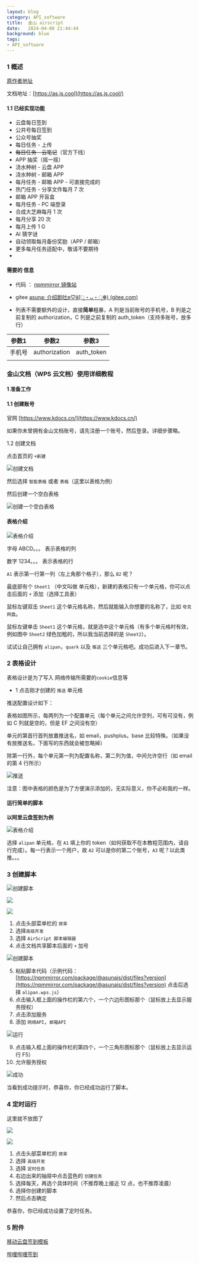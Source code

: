 ```yaml
---
layout: blog
category: API_software
title:  金山 airscript
date:   2024-04-08 21:44:44
background: blue
tags:
- API_software
---
```






### 1 概述



[原作者地址](https://as.js.cool/demo/wps/)

文档地址：[https://as.js.cool](https://as.js.cool/)



#### 1.1 已经实现功能

- 云盘每日签到
-  公共号每日签到
-  公众号抽奖
-  每日任务 - 上传
-  ~~每日任务 - 云笔记~~（官方下线）
-  APP 抽奖（摇一摇）
-  浇水种树 - 云盘 APP
-  浇水种树 - 邮箱 APP
-  每月任务 - 邮箱 APP - 可直接完成的
-  热门任务 - 分享文件每月 7 次
-  邮箱 APP 开盲盒
-  每月任务 - PC 端登录
-  合成大芝麻每月 1 次
-  每月分享 20 次
-  每月上传 1 G
-  AI 猜字谜
-  自动领取每月备份奖励（APP / 邮箱）
-  更多每月任务适配中，敬请不要期待
- 





#### 需要的 信息

- 代码 ： [npmmirror 镜像站](https://npmmirror.com/package/@asunajs/dist/files/caiyun.wps.js?version=0.0.11#L44)

- gitee  [asuna: 介绍剧吐ʚ♡⃛ɞ(ू・ᴗ・ू❁) (gitee.com)](https://gitee.com/asunajs/asuna)

- 列表不需要额外的设计，直接**简单**粗暴，A 列是当前账号的手机号，B 列是之前复制的 authorization，C 列是之前复制的 auth_token（支持多账号，放多行）

    

| 参数1  | 参数2         | 参数3      |
| ------ | ------------- | ---------- |
| 手机号 | authorization | auth_token |
|        |               |            |











### 金山文档（WPS 云文档）使用详细教程

#### 1 准备工作

#### 1.1 创建账号

官网 [https://www.kdocs.cn/](https://www.kdocs.cn/)

如果你未曾拥有金山文档账号，请先注册一个账号，然后登录。详细步骤略。

1.2 创建文档

点击首页的 `+新建`

<img src="https://as.js.cool/_astro/create_docs.DhXuj-5F_Z8xdfF.webp" alt="创建文档" />

然后选择 `智能表格` 或者 `表格`（这里以表格为例）

然后创建一个空白表格

![创建一个空白表格](https://as.js.cool/_astro/create_table.my37e0GO_2ixFlA.webp)

#### 表格介绍

![表格介绍](https://as.js.cool/_astro/table_info.DxVdUbAt_I1qVf.webp)

字母 ABCD。。。 表示表格的列

数字 1234。。。 表示表格的行

`A1` 表示第一行第一列（左上角那个格子），那么 `B2` 呢？

最底部有个 `Sheet1` （中文叫做 单元格），新建的表格只有一个单元格，你可以点击后面的 `+` 添加（选择工具表）

鼠标左键双击 `Sheet1` 这个单元格名称，然后就能输入你想要的名称了，比如 `夸克网盘`。

鼠标左键单击 `Sheet1` 这个单元格，就是选中这个单元格（有多个单元格时有效，例如图中 `Sheet2` 绿色加粗的，所以我当前选择的是 `Sheet2`）。



试试让自己拥有 `alipan`，`quark` 以及 `推送` 三个单元格吧。成功后进入下一章节。



### 2 表格设计

表格设计是为了写入 网络传输所需要的`cookie`信息等

- 1 点击刚才创建的 `推送` 单元格

推送配置设计如下：

表格如图所示，每两列为一个配置单元（每个单元之间允许空列，可有可没有，例如 C 列就是空的，但是 EF 之间没有空）

单元的第首行首列放置推送名，如 email，pushplus。base 比较特殊。（如果没有放推送名，下面写的东西就会被忽略掉）

除第一行外，每个单元第一列为配置名称，第二列为值，中间允许空行（如 email 的第 4 行所示）

![推送](https://as.js.cool/_astro/create_push.Dh-VwnaQ_Z15dPWB.webp)

注意：图中表格的颜色是为了方便演示添加的，无实际意义，你不必和我的一样。



#### 运行简单的脚本

**以阿里云盘签到为例**

![表格介绍](https://as.js.cool/_astro/alpan_token.BycbK2Hr_T3ynL.webp)

选择 `alipan` 单元格，在 `A1` 填上你的 token（如何获取不在本教程范围内，请自行完成）。每一行表示一个用户，故 `A2` 可以是你的第二个账号，`A3` 呢？以此类推。。。





### 3 创建脚本

![创建脚本](https://as.js.cool/_astro/create_air.BVVMBIX0_Td4WM.webp)



![](assets/blog/202404082301604_airscript_jiaoben.png)

![](https://gitee.com/li54426/the_pictures/raw/master/img//202404082301604_airscript_jiaoben.png)

1.  点击头部菜单栏的 `效率`
2.  选择`高级开发`
3.  选择 `AirScript 脚本编辑器`
4.  点击文档共享脚本后面的 `+` 加号

![创建脚本](https://as.js.cool/_astro/create_air2.CoY1T7I3_ZVpdhM.webp)

5.  粘贴脚本代码（示例代码：[https://npmmirror.com/package/@asunajs/dist/files?version](https://npmmirror.com/package/@asunajs/dist/files?version) 点击后选择 `alipan.wps.js`）
6.  点击输入框上面的操作栏的第六个，一个六边形图标那个（鼠标放上去显示服务授权）
7.  点击添加服务
8.  添加 `网络API`，`邮箱API`

![运行](https://as.js.cool/_astro/create_air3.DRHFg6O7_ZQMj34.webp)

9.  点击输入框上面的操作栏的第四个，一个三角形图标那个（鼠标放上去显示运行 F5）
10.  允许服务授权

![成功](https://as.js.cool/_astro/create_air4.BhKaaVj__Zm7yK7.webp)

当看到成功提示时，恭喜你，你已经成功运行了脚本。



### 4 定时运行

这里就不放图了

![](assets/blog/202404082259555_airscript_dingshi.png)

![](https://gitee.com/li54426/the_pictures/raw/master/img//202404082259555_airscript_dingshi.png)





1.  点击头部菜单栏的 `效率`
2.  选择 `高级开发`
3.  选择 `定时任务`
4.  右边出来的抽屉中点击蓝色的 `创建任务`
5.  选择每天，再选个具体时间（不推荐晚上接近 12 点，也不推荐凌晨）
6.  选择你创建的脚本
7.  然后点击确定

恭喜你，你已经成功设置了定时任务。



### 5 附件

[移动云盘签到模板](assets/office/caiyun签到模板.xlsx)

[哔哩哔哩签到](assets/office/漫画签到-模板.xlsx)


